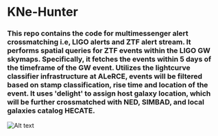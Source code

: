 # KNe-Hunter
### This repo contains the code for multimessenger alert crossmatching i.e, LIGO alerts and ZTF alert stream. It performs spatial queries for ZTF events within the LIGO GW skymaps. Specifically, it fetches the events within 5 days of the timeframe of the GW event. Utilizes the lightcurve classifier infrastructure at ALeRCE, events will be filtered based on stamp classification, rise time and location of the event. It uses 'delight' to assign host galaxy location, which will be further crossmatched with NED, SIMBAD, and local galaxies catalog HECATE.

<img src="/home/mayhem/skymap.jpg" alt="Alt text" title="crossmatched events">
